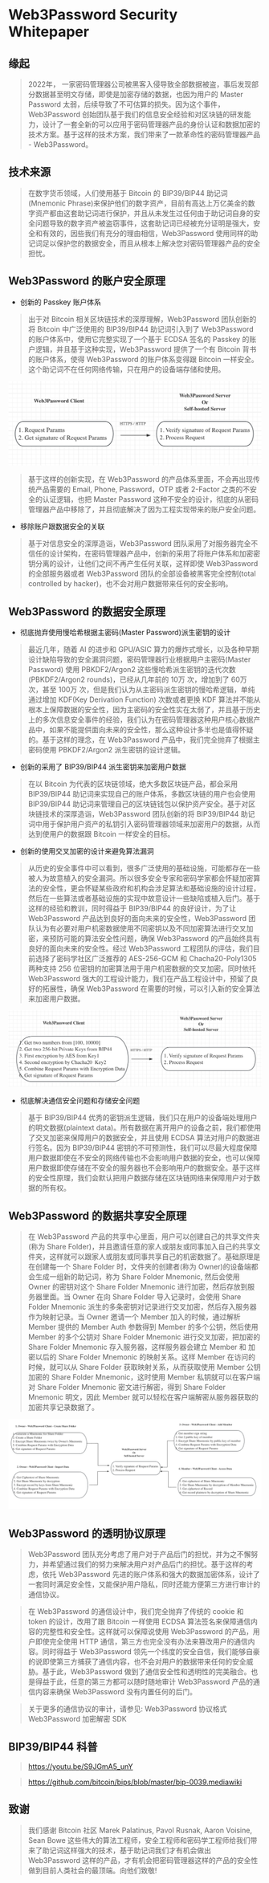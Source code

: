 # Web3Password Security Whitepaper

## 缘起

> 2022年， 一家密码管理器公司被黑客入侵导致全部数据被盗，事后发现部分数据甚至明文存储，即使是加密存储的数据，也因为用户的 Master Password 太弱，后续导致了不可估算的损失。因为这个事件，Web3Password 创始团队基于我们的信息安全经验和对区块链的研发能力，设计了一套全新的可以应用于密码管理器产品的身份认证和数据加密的技术方案。基于这样的技术方案，我们带来了一款革命性的密码管理器产品 - Web3Password。

## 技术来源
> 在数字货币领域，人们使用基于 Bitcoin 的 BIP39/BIP44 助记词(Mnemonic Phrase)来保护他们的数字资产，目前有高达上万亿美金的数字资产都由这套助记词进行保护，并且从未发生过任何由于助记词自身的安全问题导致的数字资产被盗窃事件，这套助记词已经被充分证明是强大，安全和有效的，因些我们有充分的理由相信，Web3Password 使用同样的助记词足以保护您的数据安全，而且从根本上解决您对密码管理器产品的安全担忧。

## Web3Password 的账户安全原理

- 创新的 Passkey 账户体系

> 出于对 Bitcoin 相关区块链技术的深厚理解，Web3Password 团队创新的将 Bitcoin 中广泛使用的 BIP39/BIP44 助记词引入到了 Web3Password 的账户体系中，使用它完整实现了一个基于 ECDSA 签名的 Passkey 的账户逻辑，并且基于这种实现，Web3Password 提供了一个有 Bitcoin 背书的账户体系，使得 Web3Password 的账户体系变得跟 Bitcoin 一样安全。这个助记词不在任何网络传输，只在用户的设备端存储和使用。

![](image/web3password-001.jpeg)

> 基于这样的创新实现，在 Web3Password 的产品体系里面，不会再出现传统产品需要的 Email, Phone, Password，OTP 或者 2-Factor 之类的不安全的认证逻辑，也把 Master Password 这种不安全的设计，彻底的从密码管理器产品中移除了，并且彻底解决了因为工程实现带来的账户安全问题。

- 移除账户跟数据安全的关联

> 基于对信息安全的深厚造诣，Web3Password 团队采用了对服务器完全不信任的设计架构，在密码管理器产品中，创新的采用了将账户体系和加密密钥分离的设计，让他们之间不再产生任何关联，这样即使 Web3Password 的全部服务器或者 Web3Password 团队的全部设备被黑客完全控制(total controlled by hacker)，也不会对用户数据带来任何的安全影响。


## Web3Password 的数据安全原理

- 彻底抛弃使用慢哈希根据主密码(Master Password)派生密钥的设计

> 最近几年，随着 AI 的进步和 GPU/ASIC 算力的爆炸式增长，以及各种早期设计缺陷导致的安全漏洞问题，密码管理器行业根据用户主密码(Master Password) 使用 PBKDF2/Argon2 这些慢哈希派生密钥的迭代次数 (PBKDF2/Argon2 rounds)，已经从几年前的 10万 次，增加到了 60万 次，甚至 100万 次，但是我们认为从主密码派生密钥的慢哈希逻辑，单纯通过增加 KDF(Key Derivation Function) 次数或者更换 KDF 算法并不能从根本上保障数据的安全性，因为主密码的安全性实在太弱了，并且基于历史上的多次信息安全事件的经验，我们认为在密码管理器这种用户核心数据产品中，如果不能提供面向未来的安全性，那么这种设计多半也是值得怀疑的。基于这样的理念，在 Web3Password 产品中，我们完全抛弃了根据主密码使用 PBKDF2/Argon2 派生密钥的设计逻辑。

- 创新的采用了 BIP39/BIP44 派生密钥来加密用户数据

> 在以 Bitcoin 为代表的区块链领域，绝大多数区块链产品，都会采用 BIP39/BIP44 助记词来实现自己的账户体系，多数区块链的用户也会使用 BIP39/BIP44 助记词来管理自己的区块链钱包以保护资产安全。基于对区块链技术的深厚造诣，Web3Password 团队创新的将 BIP39/BIP44 助记词中用于保护用户资产的私钥引入密码管理器领域来加密用户的数据，从而达到使用户的数据跟 Bitcoin 一样安全的目标。

- 创新的使用交叉加密的设计来避免算法漏洞

> 从历史的安全事件中可以看到，很多广泛使用的基础设施，可能都存在一些被人为故意植入的安全漏洞。所以很多安全专家和密码学家都会怀疑加密算法的安全性，更会怀疑某些政府和机构会涉足算法和基础设施的设计过程，然后在一些算法或者基础设施的实现中故意设计一些缺陷或植入后门。基于这样的经验和教训，同时得益于 BIP39/BIP44 的良好设计，为了让 Web3Password 产品达到良好的面向未来的安全性，Web3Password 团队认为有必要对用户机密数据使用不同密钥以及不同加密算法进行交叉加密，来预防可能的算法安全性问题，确保 Web3Password 的产品始终具有良好的面向未来的安全性。经过 Web3Password 工程团队的评估，我们目前选择了密码学社区广泛推荐的 AES-256-GCM 和 Chacha20-Poly1305 两种支持 256 位密钥的加密算法用于用户机密数据的交叉加密。同时依托 Web3Password 强大的工程设计能力，我们在产品工程设计中，预留了良好的拓展性，确保 Web3Password 在需要的时候，可以引入新的安全算法来加密用户数据。

![](image/web3password-002.jpeg)

- 彻底解决通信安全问题和存储安全问题

> 基于 BIP39/BIP44 优秀的密钥派生逻辑，我们只在用户的设备端处理用户的明文数据(plaintext data)。所有数据在离开用户的设备之前，我们都使用了交叉加密来保障用户的数据安全，并且使用 ECDSA 算法对用户的数据进行签名。因为 BIP39/BIP44 密钥的不可预测性，我们可以尽最大程度保障用户数据即使在不安全的网络传输也不会影响用户数据的安全，也可以保障用户数据即使存储在不安全的服务器也不会影响用户的数据安全。基于这样的安全性原理，我们会默认把用户数据存储在区块链网络来保障用户对于数据的所有权。

## Web3Password 的数据共享安全原理

> 在 Web3Password 产品的共享中心里面，用户可以创建自己的共享文件夹(称为 Share Folder)，并且邀请任意的家人或朋友或同事加入自己的共享文件夹，这样就可以跟家人或朋友或同事共享自己的机密数据了。基础原理是在创建每一个 Share Folder 时，文件夹的创建者(称为 Owner)的设备端都会生成一组新的助记词，称为 Share Folder Mnemonic, 然后会使用 Owner 的密钥对这个 Share Folder Mnemonic 进行加密，然后存放到服务器里面。当 Owner 在向 Share Folder 导入记录时，会使用 Share Folder Mnemonic 派生的多条密钥对记录进行交叉加密，然后存入服务器作为映射记录。当 Owner 邀请一个 Member 加入的时候，通过解析 Member 提供的 Member Auth 参数得到 Member 的多个公钥，然后使用 Member 的多个公钥对 Share Folder Mnemonic 进行交叉加密，把加密的 Share Folder Mnemonic 存入服务器，这样服务器会建立 Member 和 加密以后的 Share Folder Mnemonic 的映射关系。这样 Member 在访问的时候，就可以从 Share Folder 获取映射关系，从而获取使用 Member 公钥加密的 Share Folder Mnemonic，这时使用 Member 私钥就可以在客户端对 Share Folder Mnemonic 密文进行解密，得到 Share Folder Mnemonic 明文，因此 Member 就可以轻松在客户端解密从服务器获取的加密共享记录数据了。

![](image/web3password-004.jpeg)

## Web3Password 的透明协议原理

> Web3Password 团队充分考虑了用户对于产品后门的担忧，并为之不懈努力，并希望通过我们的努力来解决用户对产品后门的担忧。基于这样的考虑，依托 Web3Password 先进的账户体系和强大的数据加密体系，设计了一套同时满足安全性，又能保护用户隐私，同时还能方便第三方进行审计的通信协议。

> 在 Web3Password 的通信设计中，我们完全抛弃了传统的 cookie 和 token 的设计，改用了跟 Bitcoin 一样使用 ECDSA 算法签名来保障通信内容的完整性和安全性。这样就可以保障说使用 Web3Password 的产品，用户即使完全使用 HTTP 通信，第三方也完全没有办法来篡改用户的通信内容。同时得益于 Web3Password 领先一个纬度的安全自信，我们能够自豪的说即使第三方捕获了通信内容，也不会对用户的数据带来任何的安全威胁。基于此，Web3Password 做到了通信安全性和透明性的完美融合。也是得益于此，任意的第三方都可以随时随地审计 Web3Password 产品的通信内容来确保 Web3Password 没有内置任何的后门。

> 关于更多的通信协议的审计，请参见:
> Web3Password 协议格式
> Web3Password 加密解密 SDK


## BIP39/BIP44 科普
> https://youtu.be/S9JGmA5_unY

> https://github.com/bitcoin/bips/blob/master/bip-0039.mediawiki


## 致谢
> 我们感谢 Bitcoin 社区 Marek Palatinus, Pavol Rusnak, Aaron Voisine, Sean Bowe 这些伟大的算法工程师，安全工程师和密码学工程师给我们带来了助记词这样强大的技术，基于助记词我们才有机会做出 Web3Password 这样的产品，才有机会把密码管理器这样的产品的安全性做到目前人类社会的最顶端。向他们致敬!


